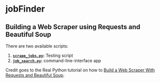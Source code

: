 # jobFinder

## Building a Web Scraper using Requests and Beautiful Soup

There are two available scripts:

1. **[`scrape_jobs.py`](https://github.com/realpython/materials/blob/master/web-scraping-bs4/scrape_jobs.py):** Testing script 
2. **[`job_search.py`](https://github.com/realpython/materials/blob/master/web-scraping-bs4/job_search.py):** command-line-interface app


Credit goes to the Real Python tutorial on how to [Build a Web Scraper With Requests and Beautiful Soup](https://realpython.com/beautiful-soup-web-scraper-python/).
